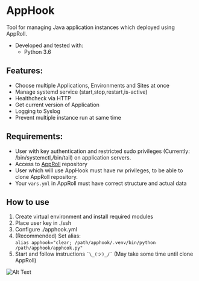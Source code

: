 # AppHook
Tool for managing Java application instances which deployed using AppRoll.

* Developed and tested with:
    - Python 3.6

## Features:
* Choose multiple Applications, Environments and Sites at once
* Manage systemd service (start,stop,restart,is-active)
* Healthcheck via HTTP
* Get current version of Application
* Logging to Syslog
* Prevent multiple instance run at same time

## Requirements:
* User with key authentication and restricted sudo privileges (Currently: /bin/systemctl,/bin/tail) on application servers.
* Access to [AppRoll](https://github.com/teymurgahramanov/AppRoll) repository
* User which will use AppHook must have rw privileges, to be able to clone AppRoll repository.
* Your ```vars.yml``` in AppRoll must have correct structure and actual data
 
## How to use
1. Create virtual environment and install required modules
2. Place user key in ./ssh
3. Configure ./apphook.yml
4. (Recommended) Set alias: \
```alias apphook="clear; /path/apphook/.venv/bin/python /path/apphook/apphook.py"```
5. Start and follow instructions ```¯\_(ツ)_/¯``` (May take some time until clone AppRoll)

![Alt Text](./.static/apphook.gif)
